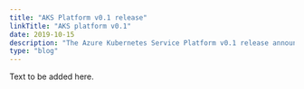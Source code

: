 ```yaml
---
title: "AKS Platform v0.1 release"
linkTitle: "AKS platform v0.1"
date: 2019-10-15
description: "The Azure Kubernetes Service Platform v0.1 release announcement"
type: "blog"
---
```


Text to be added here.
